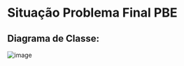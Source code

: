 # Situação Problema Final PBE

## Diagrama de Classe:
![image](https://github.com/user-attachments/assets/fca1d6ce-db75-4f27-91b5-b494858d54c8)
